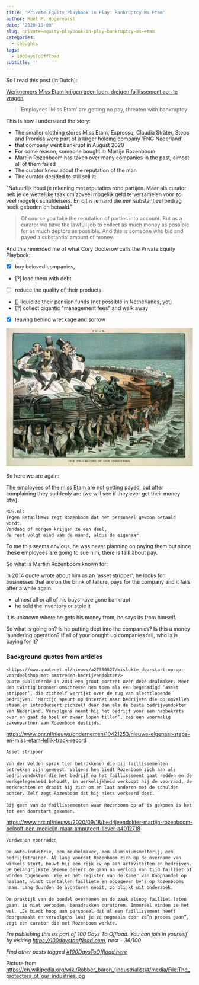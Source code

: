 ```yaml
---
title: 'Private Equity Playbook in Play: Bankruptcy Ms Etam'
author: Roel M. Hogervorst
date: '2020-10-09'
slug: private-equity-playbook-in-play-bankruptcy-ms-etam
categories:
  - thoughts
tags:
  - 100DaysToOffload
subtitle: ''
---
```


So I read this post (in Dutch):

[Werknemers Miss Etam krijgen geen loon, dreigen faillissement aan te vragen](https://nos.nl/artikel/2351557-werknemers-miss-etam-krijgen-geen-loon-dreigen-faillissement-aan-te-vragen.html)

> Employees 'Miss Etam' are getting no pay, threaten with bankruptcy

This is how I understand the story:

- The smaller clothing stores Miss Etam, Expresso, Claudia Sträter, Steps and Promiss were part of a larger holding company 'FNG Nederland'
- that company went bankrupt in August 2020
- For some reason, someone bought it: Martijn Rozenboom
- Martijn Rozenboom has taken over many companies in the past, almost all of them failed
- The curator knew about the reputation of the man
- The curator decided to still sell it: 

"Natuurlijk houd je rekening met reputaties rond partijen. Maar als curator heb je de wettelijke taak om zoveel mogelijk geld te verzamelen voor zo veel mogelijk schuldeisers. En dit is iemand die een substantieel bedrag heeft geboden en betaald."

> Of course you take the reputation of parties into account. But as a curator we have the lawfull job to collect as much money as possible for as much deptors as possible. And this is someone who bid and payed a substantial amount of money.


And this reminded me of what Cory Docterow calls the Private Equity Playbook:

- [x] buy beloved companies, 
- [?] load them with debt
- [ ] reduce the quality of their products
- [] liquidize their pension funds (not possible in Netherlands, yet)
- [?] collect gigantic "management fees" and walk away
- [x] leaving behind wreckage and sorrow

![](The_protectors_of_our_industries.jpg)

So here we are again:

The employees of the miss Etam are not getting payed, but after complaining they suddenly are (we will see if they ever get their money btw):

```
NOS.nl:
Tegen RetailNews zegt Rozenboom dat het personeel gewoon betaald wordt.
Vandaag of morgen krijgen ze een deel, 
de rest volgt eind van de maand, aldus de eigenaar.
```

To me this seems obvious, he was never planning on paying them but since these employees are going to sue him, there is talk about pay.


So what is Martijn Rozenboom known for:

in 2014 quote wrote about him as an 'asset stripper', he looks for businesses that are on the brink of failure, pays for the company and it fails after a while again. 

- almost all or all of his buys have gone bankrupt
- he sold the inventory or stole it


It is unknown where he gets his money from, he says its from himself.

So what is going on? Is he putting dept into the companies? Is this a money laundering operation? If all of your bought up companies fail, who is is paying for it? 


### Background quotes from articles

```
<https://www.quotenet.nl/nieuws/a27330527/mislukte-doorstart-op-op-voordeelshop-met-omstreden-bedrijvendokter/>
Quote publiceerde in 2014 een groot portret over deze dealmaker. Meer dan twintig bronnen omschreven hem toen als een begenadigd ‘asset stripper’, die zichzelf verrijkt over de rug van slechtlopende bedrijven. ‘Martijn speurt op internet naar bedrijven die op omvallen staan en introduceert zichzelf daar dan als de beste bedrijvendokter van Nederland. Vervolgens neemt hij het bedrijf voor een habbekrats over en gaat de boel er zwaar lopen tillen’, zei een voormalig zakenpartner van Rozenboom destijds.
```

https://www.bnr.nl/nieuws/ondernemen/10421253/nieuwe-eigenaar-steps-en-miss-etam-lelijk-track-record

```
Asset stripper

Van der Velden sprak tien betrokkenen die bij faillissementen betrokken zijn geweest. Volgens hen biedt Rozenboom zich aan als bedrijvendokter die het bedrijf na het faillissement gaat redden en de werkgelegenheid behoudt, in werkelijkheid verkoopt hij de voorraad, de merkrechten en draait hij zich om en laat anderen met de schulden achter. Zelf zegt Rozenboom dat hij niets verkeerd doet.

Bij geen van de faillissementen waar Rozenboom op af is gekomen is het tot een doorstart gekomen. 
```

https://www.nrc.nl/nieuws/2020/09/18/bedrijvendokter-martijn-rozenboom-belooft-een-medicijn-maar-amputeert-liever-a4012718

```
Verdwenen voorraden

De auto-industrie, een meubelmaker, een aluminiumsmelterij, een bedrijfstrainer. Al lang voordat Rozenboom zich op de overname van winkels stort, bouwt hij een rijk cv op aan activiteiten en bedrijven. De belangrijkste gemene deler? Ze gaan na verloop van tijd failliet of worden opgeheven. Wie er het register van de Kamer van Koophandel op naslaat, vindt tientallen failliete en opgegeven bv’s op Rozenbooms naam. Lang duurden de avonturen nooit, zo blijkt uit onderzoek. 

De praktijk van de boedel overnemen en de zaak alsnog failliet laten gaan, is niet verboden, benadrukken curatoren. Immoreel vinden ze het wel. „Je biedt hoop aan personeel dat al een faillissement heeft doorgemaakt en vervolgens laat je ze nogmaals door zo’n proces gaan”, zegt een curator die met Rozenboom werkte. 

```



*I’m publishing this as part of 100 Days To Offload. You can join in yourself by visiting https://100daystooffload.com, post - 36/100*

*Find other posts tagged  [#100DaysToOffload here](https://notes.rmhogervorst.nl/tags/100DaysToOffload/)*

Picture from <https://en.wikipedia.org/wiki/Robber_baron_(industrialist)#/media/File:The_protectors_of_our_industries.jpg>
